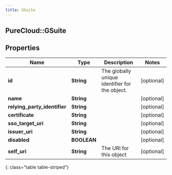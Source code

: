 ```yaml
---
title: GSuite
---
```

## PureCloud::GSuite

## Properties

|Name | Type | Description | Notes|
|------------ | ------------- | ------------- | -------------|
| **id** | **String** | The globally unique identifier for the object. | [optional] |
| **name** | **String** |  | [optional] |
| **relying_party_identifier** | **String** |  | [optional] |
| **certificate** | **String** |  | [optional] |
| **sso_target_uri** | **String** |  | [optional] |
| **issuer_uri** | **String** |  | [optional] |
| **disabled** | **BOOLEAN** |  | [optional] |
| **self_uri** | **String** | The URI for this object | [optional] |
{: class="table table-striped"}



